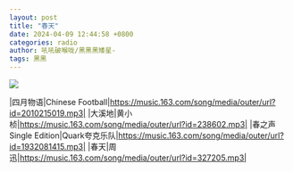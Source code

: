 ```yaml
---
layout: post
title: "春天"
date: 2024-04-09 12:44:58 +0800
categories: radio
author: 吼吼破喉咙/黑黑黑矮星-
tags: 黑黑
---
```

![]({{site.baseurl}}/images/cover_20240409.jpg)

|四月物语|Chinese Football|https://music.163.com/song/media/outer/url?id=2010215019.mp3|
|大溪地|黄小桢|https://music.163.com/song/media/outer/url?id=238602.mp3|
|春之声 Single Edition|Quark夸克乐队|https://music.163.com/song/media/outer/url?id=1932081415.mp3|
|春天|周迅|https://music.163.com/song/media/outer/url?id=327205.mp3|

